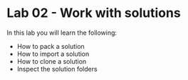 # Lab 02 - Work with solutions

In this lab you will learn the following:

* How to pack a solution
* How to import a solution
* How to clone a solution
* Inspect the solution folders
